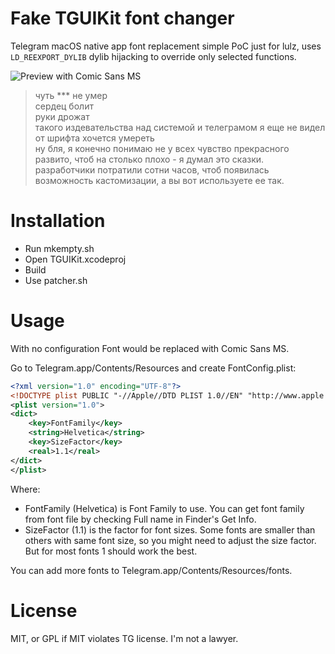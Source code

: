 # Fake TGUIKit font changer

Telegram macOS native app font replacement
simple PoC just for lulz, uses `LD_REEXPORT_DYLIB` dylib hijacking to
override only selected functions.

![Preview with Comic Sans MS](preview.png?raw=true)

> чуть \*\*\* не умер  
> сердец болит  
> руки дрожат  
> такого издевательства над системой и телеграмом я еще не видел  
> от шрифта хочется умереть  
> ну бля, я конечно понимаю не у всех чувство прекрасного развито,
> чтоб на столько плохо - я думал это сказки.  
> разработчики потратили сотни часов, чтоб появилась возможность
> кастомизации, а вы вот используете ее так.


# Installation
- Run mkempty.sh
- Open TGUIKit.xcodeproj
- Build
- Use patcher.sh

# Usage
With no configuration Font would be replaced with Comic Sans MS.

Go to Telegram.app/Contents/Resources and create FontConfig.plist:

```xml
<?xml version="1.0" encoding="UTF-8"?>
<!DOCTYPE plist PUBLIC "-//Apple//DTD PLIST 1.0//EN" "http://www.apple.com/DTDs/PropertyList-1.0.dtd">
<plist version="1.0">
<dict>
	<key>FontFamily</key>
	<string>Helvetica</string>
	<key>SizeFactor</key>
	<real>1.1</real>
</dict>
</plist>
```

Where:
- FontFamily (Helvetica) is Font Family to use. You can get font family
  from font file by checking Full name in Finder's Get Info.
- SizeFactor (1.1) is the factor for font sizes. Some fonts are smaller
  than others with same font size, so you might need to adjust the size
  factor. But for most fonts 1 should work the best.

You can add more fonts to Telegram.app/Contents/Resources/fonts.

# License
MIT, or GPL if MIT violates TG license. I'm not a lawyer.
